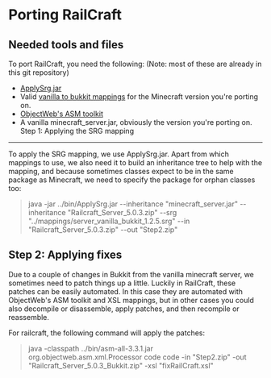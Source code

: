 Porting RailCraft
=================
Needed tools and files
----------------------
To port RailCraft, you need the following:
(Note: most of these are already in this git repository)

  - [ApplySrg.jar]
  - Valid [vanilla to bukkit mappings] for the Minecraft version you're porting on.
  - [ObjectWeb's ASM toolkit]
  - A vanilla minecraft_server.jar, obviously the version you're porting on.
Step 1: Applying the SRG mapping
--------------------------------
To apply the SRG mapping, we use ApplySrg.jar. Apart from which mappings to use, we also need it to build an inheritance tree to help with the mapping, and because sometimes classes expect to be in the same package as Minecraft, we need to specify the package for orphan classes too:
> java -jar ../bin/ApplySrg.jar --inheritance "minecraft_server.jar" --inheritance "Railcraft_Server_5.0.3.zip" --srg "../mappings/server_vanilla_bukkit_1.2.5.srg" --in "Railcraft_Server_5.0.3.zip" --out "Step2.zip"

Step 2: Applying fixes
----------------------
Due to a couple of changes in Bukkit from the vanilla minecraft server, we sometimes need to patch things up a little. Luckily in RailCraft, these patches can be easily automated.
In this case they are automated with ObjectWeb's ASM toolkit and XSL mappings, but in other cases you could also decompile or disassemble, apply patches, and then recompile or reassemble.

For railcraft, the following command will apply the patches:
> java -classpath ../bin/asm-all-3.3.1.jar org.objectweb.asm.xml.Processor code code -in "Step2.zip" -out "Railcraft_Server_5.0.3_Bukkit.zip" -xsl "fixRailCraft.xsl"


  [ApplySrg.jar]: https://github.com/Frans-Willem/ApplySrg
  [vanilla to bukkit mappings]: https://github.com/Frans-Willem/MinecraftMappings
  [ObjectWeb's ASM toolkit]: file:///D:/Users/Frans-Willem/Downloads/asm-3.3.1-bin.zip
